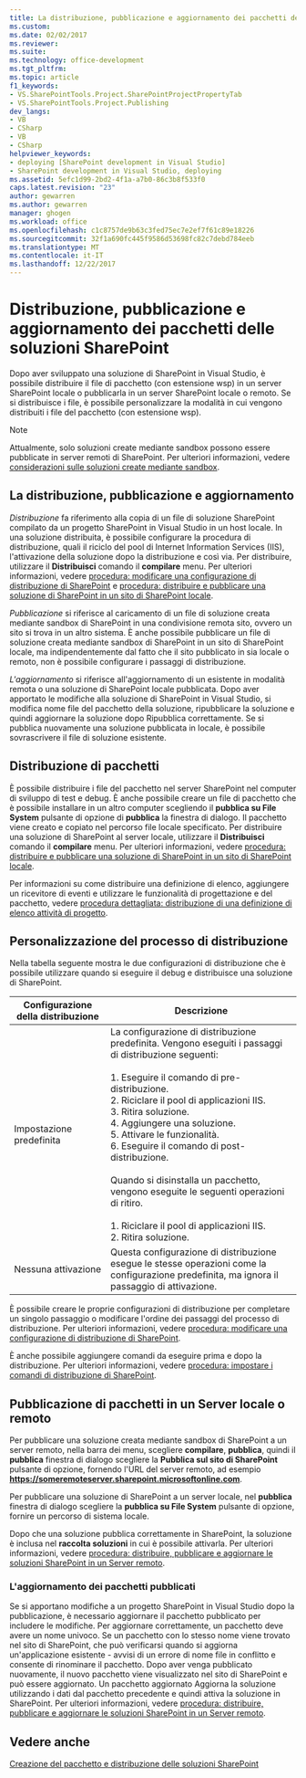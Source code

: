 ```yaml
---
title: La distribuzione, pubblicazione e aggiornamento dei pacchetti delle soluzioni SharePoint | Documenti Microsoft
ms.custom: 
ms.date: 02/02/2017
ms.reviewer: 
ms.suite: 
ms.technology: office-development
ms.tgt_pltfrm: 
ms.topic: article
f1_keywords:
- VS.SharePointTools.Project.SharePointProjectPropertyTab
- VS.SharePointTools.Project.Publishing
dev_langs:
- VB
- CSharp
- VB
- CSharp
helpviewer_keywords:
- deploying [SharePoint development in Visual Studio]
- SharePoint development in Visual Studio, deploying
ms.assetid: 5efc1d99-2bd2-4f1a-a7b0-86c3b8f533f0
caps.latest.revision: "23"
author: gewarren
ms.author: gewarren
manager: ghogen
ms.workload: office
ms.openlocfilehash: c1c8757de9b63c3fed75ec7e2ef7f61c89e18226
ms.sourcegitcommit: 32f1a690fc445f9586d53698fc82c7debd784eeb
ms.translationtype: MT
ms.contentlocale: it-IT
ms.lasthandoff: 12/22/2017
---
```

# <a name="deploying-publishing-and-upgrading-sharepoint-solution-packages"></a>Distribuzione, pubblicazione e aggiornamento dei pacchetti delle soluzioni SharePoint
  Dopo aver sviluppato una soluzione di SharePoint in Visual Studio, è possibile distribuire il file di pacchetto (con estensione wsp) in un server SharePoint locale o pubblicarla in un server SharePoint locale o remoto. Se si distribuisce i file, è possibile personalizzare la modalità in cui vengono distribuiti i file del pacchetto (con estensione wsp).  
  
> [!NOTE]  
>  Attualmente, solo soluzioni create mediante sandbox possono essere pubblicate in server remoti di SharePoint. Per ulteriori informazioni, vedere [considerazioni sulle soluzioni create mediante sandbox](../sharepoint/sandboxed-solution-considerations.md).  
  
## <a name="deploying-publishing-and-upgrading"></a>La distribuzione, pubblicazione e aggiornamento  
 *Distribuzione* fa riferimento alla copia di un file di soluzione SharePoint compilato da un progetto SharePoint in Visual Studio in un host locale. In una soluzione distribuita, è possibile configurare la procedura di distribuzione, quali il riciclo del pool di Internet Information Services (IIS), l'attivazione della soluzione dopo la distribuzione e così via. Per distribuire, utilizzare il **Distribuisci** comando il **compilare** menu. Per ulteriori informazioni, vedere [procedura: modificare una configurazione di distribuzione di SharePoint](../sharepoint/how-to-edit-a-sharepoint-deployment-configuration.md) e [procedura: distribuire e pubblicare una soluzione di SharePoint in un sito di SharePoint locale](../sharepoint/how-to-deploy-and-publish-a-sharepoint-solution-to-a-local-sharepoint-site.md).  
  
 *Pubblicazione* si riferisce al caricamento di un file di soluzione creata mediante sandbox di SharePoint in una condivisione remota sito, ovvero un sito si trova in un altro sistema. È anche possibile pubblicare un file di soluzione creata mediante sandbox di SharePoint in un sito di SharePoint locale, ma indipendentemente dal fatto che il sito pubblicato in sia locale o remoto, non è possibile configurare i passaggi di distribuzione.  
  
 *L'aggiornamento* si riferisce all'aggiornamento di un esistente in modalità remota o una soluzione di SharePoint locale pubblicata. Dopo aver apportato le modifiche alla soluzione di SharePoint in Visual Studio, si modifica nome file del pacchetto della soluzione, ripubblicare la soluzione e quindi aggiornare la soluzione dopo Ripubblica correttamente. Se si pubblica nuovamente una soluzione pubblicata in locale, è possibile sovrascrivere il file di soluzione esistente.  
  
## <a name="deploying-packages"></a>Distribuzione di pacchetti  
 È possibile distribuire i file del pacchetto nel server SharePoint nel computer di sviluppo di test e debug. È anche possibile creare un file di pacchetto che è possibile installare in un altro computer scegliendo il **pubblica su File System** pulsante di opzione di **pubblica** la finestra di dialogo. Il pacchetto viene creato e copiato nel percorso file locale specificato. Per distribuire una soluzione di SharePoint al server locale, utilizzare il **Distribuisci** comando il **compilare** menu. Per ulteriori informazioni, vedere [procedura: distribuire e pubblicare una soluzione di SharePoint in un sito di SharePoint locale](../sharepoint/how-to-deploy-and-publish-a-sharepoint-solution-to-a-local-sharepoint-site.md).  
  
 Per informazioni su come distribuire una definizione di elenco, aggiungere un ricevitore di eventi e utilizzare le funzionalità di progettazione e del pacchetto, vedere [procedura dettagliata: distribuzione di una definizione di elenco attività di progetto](../sharepoint/walkthrough-deploying-a-project-task-list-definition.md).  
  
## <a name="customizing-the-deployment-process"></a>Personalizzazione del processo di distribuzione  
 Nella tabella seguente mostra le due configurazioni di distribuzione che è possibile utilizzare quando si eseguire il debug e distribuisce una soluzione di SharePoint.  
  
|Configurazione della distribuzione|Descrizione|  
|------------------------------|-----------------|  
|Impostazione predefinita|La configurazione di distribuzione predefinita. Vengono eseguiti i passaggi di distribuzione seguenti:<br /><br /> 1.  Eseguire il comando di pre-distribuzione.<br />2.  Riciclare il pool di applicazioni IIS.<br />3.  Ritira soluzione.<br />4.  Aggiungere una soluzione.<br />5.  Attivare le funzionalità.<br />6.  Eseguire il comando di post-distribuzione.<br /><br /> Quando si disinstalla un pacchetto, vengono eseguite le seguenti operazioni di ritiro.<br /><br /> 1.  Riciclare il pool di applicazioni IIS.<br />2.  Ritira soluzione.|  
|Nessuna attivazione|Questa configurazione di distribuzione esegue le stesse operazioni come la configurazione predefinita, ma ignora il passaggio di attivazione.|  
  
 È possibile creare le proprie configurazioni di distribuzione per completare un singolo passaggio o modificare l'ordine dei passaggi del processo di distribuzione. Per ulteriori informazioni, vedere [procedura: modificare una configurazione di distribuzione di SharePoint](../sharepoint/how-to-edit-a-sharepoint-deployment-configuration.md).  
  
 È anche possibile aggiungere comandi da eseguire prima e dopo la distribuzione. Per ulteriori informazioni, vedere [procedura: impostare i comandi di distribuzione di SharePoint](../sharepoint/how-to-set-sharepoint-deployment-commands.md).  
  
## <a name="publishing-packages-to-a-remote-or-local-server"></a>Pubblicazione di pacchetti in un Server locale o remoto  
 Per pubblicare una soluzione creata mediante sandbox di SharePoint a un server remoto, nella barra dei menu, scegliere **compilare**, **pubblica**, quindi il **pubblica** finestra di dialogo scegliere la **Pubblica sul sito di SharePoint** pulsante di opzione, fornendo l'URL del server remoto, ad esempio **https://someremoteserver.sharepoint.microsoftonline.com**.  
  
 Per pubblicare una soluzione di SharePoint a un server locale, nel **pubblica** finestra di dialogo scegliere la **pubblica su File System** pulsante di opzione, fornire un percorso di sistema locale.  
  
 Dopo che una soluzione pubblica correttamente in SharePoint, la soluzione è inclusa nel **raccolta soluzioni** in cui è possibile attivarla. Per ulteriori informazioni, vedere [procedura: distribuire, pubblicare e aggiornare le soluzioni SharePoint in un Server remoto](../sharepoint/how-to-deploy-publish-and-upgrade-sharepoint-solutions-on-a-remote-server.md).  
  
### <a name="upgrading-published-packages"></a>L'aggiornamento dei pacchetti pubblicati  
 Se si apportano modifiche a un progetto SharePoint in Visual Studio dopo la pubblicazione, è necessario aggiornare il pacchetto pubblicato per includere le modifiche. Per aggiornare correttamente, un pacchetto deve avere un nome univoco. Se un pacchetto con lo stesso nome viene trovato nel sito di SharePoint, che può verificarsi quando si aggiorna un'applicazione esistente - avvisi di un errore di nome file in conflitto e consente di rinominare il pacchetto. Dopo aver venga pubblicato nuovamente, il nuovo pacchetto viene visualizzato nel sito di SharePoint e può essere aggiornato. Un pacchetto aggiornato Aggiorna la soluzione utilizzando i dati dal pacchetto precedente e quindi attiva la soluzione in SharePoint. Per ulteriori informazioni, vedere [procedura: distribuire, pubblicare e aggiornare le soluzioni SharePoint in un Server remoto](../sharepoint/how-to-deploy-publish-and-upgrade-sharepoint-solutions-on-a-remote-server.md).  
  
## <a name="see-also"></a>Vedere anche  
 [Creazione del pacchetto e distribuzione delle soluzioni SharePoint](../sharepoint/packaging-and-deploying-sharepoint-solutions.md)  
  
  